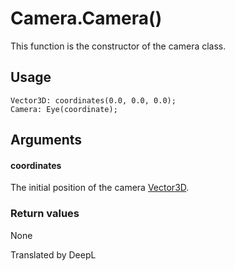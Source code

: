 # Camera.Camera()

This function is the constructor of the camera class.

## Usage

```
Vector3D: coordinates(0.0, 0.0, 0.0);
Camera: Eye(coordinate);
```

## Arguments

#### coordinates

The initial position of the camera [Vector3D](/lib/math/vec3).

### Return values

None

Translated by DeepL
